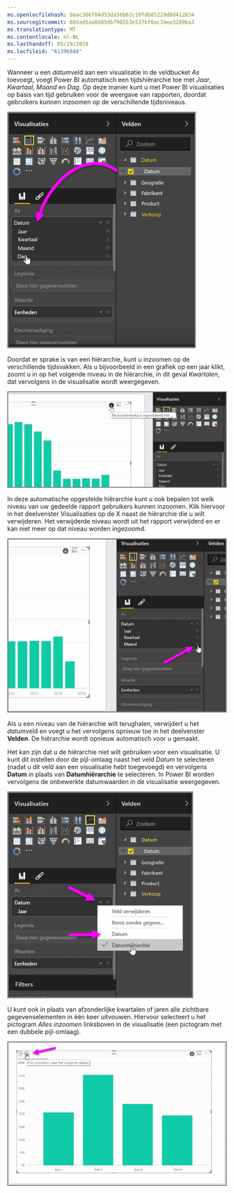 ```yaml
---
ms.openlocfilehash: 9aac366f04d53da56b62c10fdb85229d0d412834
ms.sourcegitcommit: 60dad5aa0d85db790553e537bf8ac34ee3289ba3
ms.translationtype: MT
ms.contentlocale: nl-NL
ms.lasthandoff: 05/29/2019
ms.locfileid: "61396848"
---
```

Wanneer u een *datum*veld aan een visualisatie in de veldbucket *As* toevoegt, voegt Power BI automatisch een tijdshiërarchie toe met *Jaar*, *Kwartaal*, *Maand* en *Dag*. Op deze manier kunt u met Power BI visualisaties op basis van tijd gebruiken voor de weergave van rapporten, doordat gebruikers kunnen inzoomen op de verschillende tijdsniveaus.

![](media/3-11g-visual-hierarchies-drilling/3-11g_1.png)

Doordat er sprake is van een hiërarchie, kunt u inzoomen op de verschillende tijdsvakken. Als u bijvoorbeeld in een grafiek op een jaar klikt, zoomt u in op het volgende niveau in de hiërarchie, in dit geval *Kwartalen*, dat vervolgens in de visualisatie wordt weergegeven.

![](media/3-11g-visual-hierarchies-drilling/3-11g_2.png)

In deze automatische opgestelde hiërarchie kunt u ook bepalen tot welk niveau van uw gedeelde rapport gebruikers kunnen inzoomen. Klik hiervoor in het deelvenster Visualisaties op de X naast de hiërarchie die u wilt verwijderen. Het verwijderde niveau wordt uit het rapport verwijderd en er kan niet meer op dat niveau worden ingezoomd.

![](media/3-11g-visual-hierarchies-drilling/3-11g_3.png)

Als u een niveau van de hiërarchie wilt terughalen, verwijdert u het *datum*veld en voegt u het vervolgens opnieuw toe in het deelvenster **Velden**. De hiërarchie wordt opnieuw automatisch voor u gemaakt.

Het kan zijn dat u de hiërarchie niet wilt gebruiken voor een visualisatie. U kunt dit instellen door de pijl-omlaag naast het veld *Datum* te selecteren (nadat u dit veld aan een visualisatie hebt toegevoegd) en vervolgens **Datum** in plaats van **Datumhiërarchie** te selecteren. In Power BI worden vervolgens de onbewerkte datumwaarden in de visualisatie weergegeven.

![](media/3-11g-visual-hierarchies-drilling/3-11g_4.png)

U kunt ook in plaats van afzonderlijke kwartalen of jaren alle zichtbare gegevenselementen in één keer uitvouwen. Hiervoor selecteert u het pictogram *Alles inzoomen* linksboven in de visualisatie (een pictogram met een dubbele pijl-omlaag).

![](media/3-11g-visual-hierarchies-drilling/3-11g_5.png)

